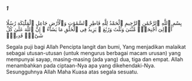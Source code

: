 ##### 1

<span class="ayah">بِسْمِ ٱللَّهِ ٱلرَّحْمَٰنِ ٱلرَّحِيمِ ٱلْحَمْدُ لِلَّهِ فَاطِرِ ٱلسَّمَٰوَٰتِ وَٱلْأَرْضِ جَاعِلِ ٱلْمَلَٰٓئِكَةِ رُسُلًا أُو۟لِىٓ أَجْنِحَةٍۢ مَّثْنَىٰ وَثُلَٰثَ وَرُبَٰعَ ۚ يَزِيدُ فِى ٱلْخَلْقِ مَا يَشَآءُ ۚ إِنَّ ٱللَّهَ عَلَىٰ كُلِّ شَىْءٍۢ قَدِيرٌۭ</span>

<span class="ayah_translation">Segala puji bagi Allah Pencipta langit dan bumi, Yang menjadikan malaikat sebagai utusan-utusan (untuk mengurus berbagai macam urusan) yang mempunyai sayap, masing-masing (ada yang) dua, tiga dan empat. Allah menambahkan pada ciptaan-Nya apa yang dikehendaki-Nya. Sesungguhnya Allah Maha Kuasa atas segala sesuatu.</span>
